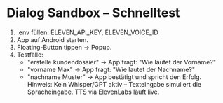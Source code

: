 # Dialog Sandbox – Schnelltest
1) .env füllen: ELEVEN_API_KEY, ELEVEN_VOICE_ID
2) App auf Android starten.
3) Floating-Button tippen → Popup.
4) Testfälle:
   - "erstelle kundendossier" → App fragt: "Wie lautet der Vorname?"
   - "vorname Max" → App fragt: "Wie lautet der Nachname?"
   - "nachname Muster" → App bestätigt und spricht den Erfolg.
Hinweis: Kein Whisper/GPT aktiv – Texteingabe simuliert die Spracheingabe. TTS via ElevenLabs läuft live.


